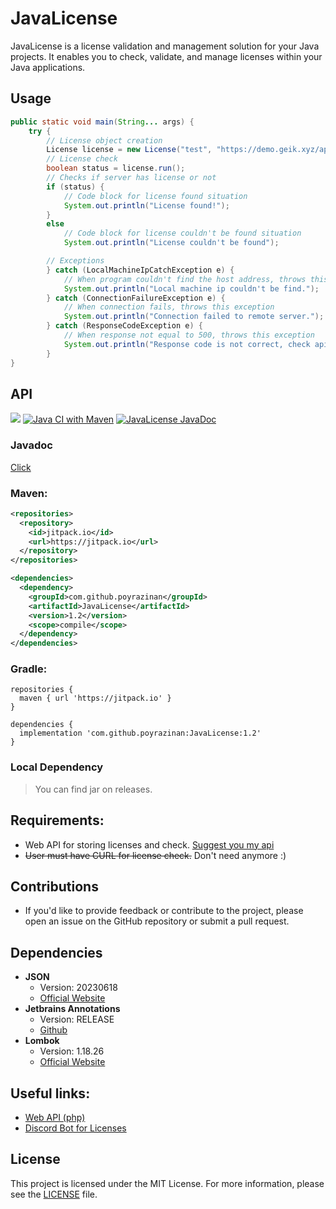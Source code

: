 # JavaLicense

JavaLicense is a license validation and management solution for your Java projects. It enables you to check, validate, and manage licenses within your Java applications.

## Usage
```java
public static void main(String... args) {
    try {
        // License object creation
        License license = new License("test", "https://demo.geik.xyz/api/plugin/check.php?plugin={product}&ip={ip}");
        // License check
        boolean status = license.run();
        // Checks if server has license or not
        if (status) {
            // Code block for license found situation
            System.out.println("License found!");
        }
        else
            // Code block for license couldn't be found situation
            System.out.println("License couldn't be found");

        // Exceptions
        } catch (LocalMachineIpCatchException e) {
            // When program couldn't find the host address, throws this exception
            System.out.println("Local machine ip couldn't be find.");
        } catch (ConnectionFailureException e) {
            // When connection fails, throws this exception
            System.out.println("Connection failed to remote server.");
        } catch (ResponseCodeException e) {
            // When response not equal to 500, throws this exception
            System.out.println("Response code is not correct, check api server!");
        }
}
```

## API
[![](https://jitpack.io/v/poyrazinan/JavaLicense.svg)](https://jitpack.io/#poyrazinan/JavaLicense)
[![Java CI with Maven](https://github.com/poyrazinan/JavaLicense/actions/workflows/maven.yml/badge.svg)](https://github.com/poyrazinan/JavaLicense/actions/workflows/maven.yml)
[![JavaLicense JavaDoc](https://github.com/poyrazinan/JavaLicense/actions/workflows/publish-javadoc-maven.yml/badge.svg)](https://github.com/poyrazinan/JavaLicense/actions/workflows/publish-javadoc-maven.yml)

### Javadoc
[Click](https://poyrazinan.github.io/JavaLicense/javadoc/)

### Maven:
```xml
<repositories>
  <repository>
    <id>jitpack.io</id>
    <url>https://jitpack.io</url>
  </repository>
</repositories>

<dependencies>
  <dependency>
    <groupId>com.github.poyrazinan</groupId>
    <artifactId>JavaLicense</artifactId>
    <version>1.2</version>
    <scope>compile</scope>
  </dependency>
</dependencies>
```
### Gradle:
```
repositories {
  maven { url 'https://jitpack.io' }
}

dependencies {
  implementation 'com.github.poyrazinan:JavaLicense:1.2'
}
```

### Local Dependency
> You can find jar on releases.

## Requirements:

* Web API for storing licenses and check. [Suggest you my api](https://github.com/poyrazinan/license-web-api)
* ~~User must have CURL for license check.~~ Don't need anymore :) 

## Contributions

- If you'd like to provide feedback or contribute to the project, please open an issue on the GitHub repository or submit a pull request.


## Dependencies

- **JSON**
  - Version: 20230618
  - [Official Website](https://www.json.org/json-en.html)
- **Jetbrains Annotations**
  - Version: RELEASE
  - [Github](https://github.com/JetBrains/java-annotations)
- **Lombok**
  - Version: 1.18.26
  - [Official Website](https://projectlombok.org/)

## Useful links:
* [Web API (php)](https://github.com/poyrazinan/license-web-api)
* [Discord Bot for Licenses](https://github.com/poyrazinan/GeikPlugins-Discord-Bot)

## License

This project is licensed under the MIT License. For more information, please see the [LICENSE](LICENSE) file.
